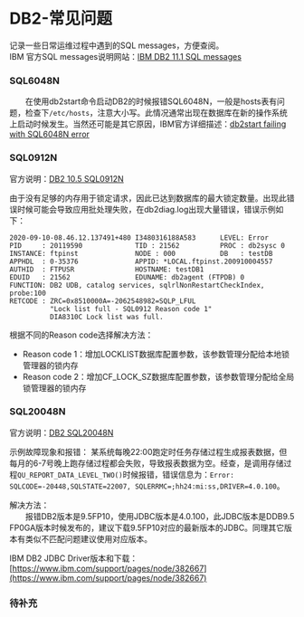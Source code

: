# DB2-常见问题
记录一些日常运维过程中遇到的SQL messages，方便查阅。          
IBM 官方SQL messages说明网站：[IBM DB2 11.1 SQL messages](https://www.ibm.com/support/knowledgecenter/SSEPGG_10.5.0/com.ibm.db2.luw.messages.sql.doc/doc/rsqlmsg.html)
### SQL6048N
&#8195;&#8195;在使用db2start命令启动DB2的时候报错SQL6048N，一般是hosts表有问题，检查下`/etc/hosts`，注意大小写。此情况通常出现在数据库在新的操作系统上启动时候发生。当然还可能是其它原因，IBM官方详细描述：[db2start failing with SQL6048N error](https://www.ibm.com/support/pages/db2start-failing-sql6048n-error)

### SQL0912N
官方说明：[DB2 10.5 SQL0912N](https://www.ibm.com/support/knowledgecenter/SSEPGG_10.5.0/com.ibm.db2.luw.messages.sql.doc/com.ibm.db2.luw.messages.sql.doc-gentopic2.html#sql0912n)

由于没有足够的内存用于锁定请求，因此已达到数据库的最大锁定数量。出现此错误时候可能会导致应用批处理失败，在db2diag.log出现大量错误，错误示例如下：
```
2020-09-10-08.46.12.137491+480 I3480316188A583      LEVEL: Error
PID     : 20119590             TID : 21562          PROC : db2sysc 0
INSTANCE: ftpinst              NODE : 000           DB   : testDB
APPHDL  : 0-35376              APPID: *LOCAL.ftpinst.200910004557
AUTHID  : FTPUSR               HOSTNAME: testDB1
EDUID   : 21562                EDUNAME: db2agent (FTPDB) 0
FUNCTION: DB2 UDB, catalog services, sqlrlNonRestartCheckIndex, probe:100
RETCODE : ZRC=0x8510000A=-2062548982=SQLP_LFUL
          "Lock list full - SQL0912 Reason code 1"
          DIA8310C Lock list was full.
```
根据不同的Reason code选择解决方法：
- Reason code 1：增加LOCKLIST数据库配置参数，该参数管理分配给本地锁管理器的锁内存
- Reason code 2：增加CF_LOCK_SZ数据库配置参数，该参数管理分配给全局锁管理器的锁内存

### SQL20048N 
官方说明：[DB2 SQL20048N](https://www.ibm.com/support/knowledgecenter/SSEPGG_10.5.0/com.ibm.db2.luw.messages.sql.doc/com.ibm.db2.luw.messages.sql.doc-gentopic15.html#sql20048n)

示例故障现象和报错：
某系统每晚22:00跑定时任务存储过程生成报表数据，但每月的6-7号晚上跑存储过程都会失败，导致报表数据为空。经查，是调用存储过程`QU_REPORT_DATA_LEVEL_TWO()`时候报错，错误信息为：`Error: SQLCODE=-20448,SQLSTATE=22007, SQLERRMC=;hh24:mi:ss,DRIVER=4.0.100`。

解决方法：      
&#8195;&#8195;报错DB2版本是9.5FP10，使用JDBC版本是4.0.100，此JDBC版本是DDB9.5 FP0GA版本时候发布的，建议下载9.5FP10对应的最新版本的JDBC。同理其它版本有类似不匹配问题建议使用对应版本。

IBM DB2 JDBC Driver版本和下载：[https://www.ibm.com/support/pages/node/382667](https://www.ibm.com/support/pages/node/382667)

### 待补充
